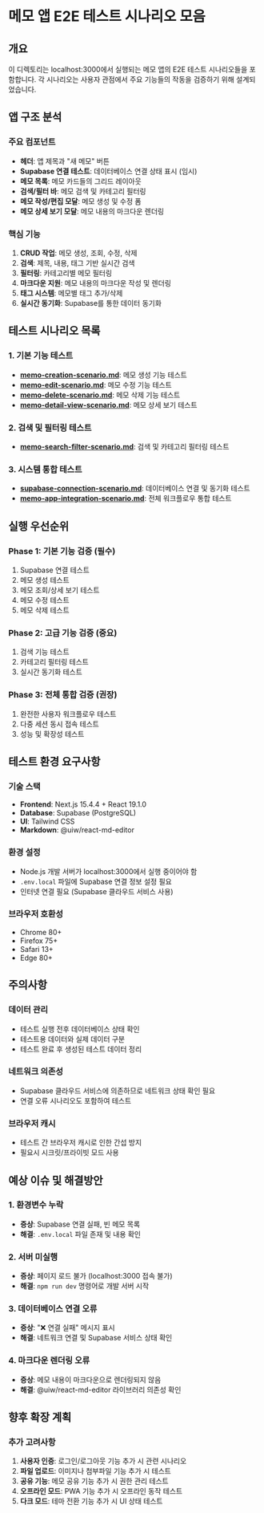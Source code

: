 # 메모 앱 E2E 테스트 시나리오 모음

## 개요

이 디렉토리는 localhost:3000에서 실행되는 메모 앱의 E2E 테스트 시나리오들을 포함합니다.
각 시나리오는 사용자 관점에서 주요 기능들의 작동을 검증하기 위해 설계되었습니다.

## 앱 구조 분석

### 주요 컴포넌트
- **헤더**: 앱 제목과 "새 메모" 버튼
- **Supabase 연결 테스트**: 데이터베이스 연결 상태 표시 (임시)
- **메모 목록**: 메모 카드들의 그리드 레이아웃
- **검색/필터 바**: 메모 검색 및 카테고리 필터링
- **메모 작성/편집 모달**: 메모 생성 및 수정 폼
- **메모 상세 보기 모달**: 메모 내용의 마크다운 렌더링

### 핵심 기능
1. **CRUD 작업**: 메모 생성, 조회, 수정, 삭제
2. **검색**: 제목, 내용, 태그 기반 실시간 검색
3. **필터링**: 카테고리별 메모 필터링
4. **마크다운 지원**: 메모 내용의 마크다운 작성 및 렌더링
5. **태그 시스템**: 메모별 태그 추가/삭제
6. **실시간 동기화**: Supabase를 통한 데이터 동기화

## 테스트 시나리오 목록

### 1. 기본 기능 테스트
- **[memo-creation-scenario.md](./memo-creation-scenario.md)**: 메모 생성 기능 테스트
- **[memo-edit-scenario.md](./memo-edit-scenario.md)**: 메모 수정 기능 테스트  
- **[memo-delete-scenario.md](./memo-delete-scenario.md)**: 메모 삭제 기능 테스트
- **[memo-detail-view-scenario.md](./memo-detail-view-scenario.md)**: 메모 상세 보기 테스트

### 2. 검색 및 필터링 테스트
- **[memo-search-filter-scenario.md](./memo-search-filter-scenario.md)**: 검색 및 카테고리 필터링 테스트

### 3. 시스템 통합 테스트
- **[supabase-connection-scenario.md](./supabase-connection-scenario.md)**: 데이터베이스 연결 및 동기화 테스트
- **[memo-app-integration-scenario.md](./memo-app-integration-scenario.md)**: 전체 워크플로우 통합 테스트

## 실행 우선순위

### Phase 1: 기본 기능 검증 (필수)
1. Supabase 연결 테스트
2. 메모 생성 테스트  
3. 메모 조회/상세 보기 테스트
4. 메모 수정 테스트
5. 메모 삭제 테스트

### Phase 2: 고급 기능 검증 (중요)
1. 검색 기능 테스트
2. 카테고리 필터링 테스트
3. 실시간 동기화 테스트

### Phase 3: 전체 통합 검증 (권장)
1. 완전한 사용자 워크플로우 테스트
2. 다중 세션 동시 접속 테스트
3. 성능 및 확장성 테스트

## 테스트 환경 요구사항

### 기술 스택
- **Frontend**: Next.js 15.4.4 + React 19.1.0
- **Database**: Supabase (PostgreSQL)
- **UI**: Tailwind CSS
- **Markdown**: @uiw/react-md-editor

### 환경 설정
- Node.js 개발 서버가 localhost:3000에서 실행 중이어야 함
- `.env.local` 파일에 Supabase 연결 정보 설정 필요
- 인터넷 연결 필요 (Supabase 클라우드 서비스 사용)

### 브라우저 호환성
- Chrome 80+
- Firefox 75+  
- Safari 13+
- Edge 80+

## 주의사항

### 데이터 관리
- 테스트 실행 전후 데이터베이스 상태 확인
- 테스트용 데이터와 실제 데이터 구분
- 테스트 완료 후 생성된 테스트 데이터 정리

### 네트워크 의존성
- Supabase 클라우드 서비스에 의존하므로 네트워크 상태 확인 필요
- 연결 오류 시나리오도 포함하여 테스트

### 브라우저 캐시
- 테스트 간 브라우저 캐시로 인한 간섭 방지
- 필요시 시크릿/프라이빗 모드 사용

## 예상 이슈 및 해결방안

### 1. 환경변수 누락
- **증상**: Supabase 연결 실패, 빈 메모 목록
- **해결**: `.env.local` 파일 존재 및 내용 확인

### 2. 서버 미실행
- **증상**: 페이지 로드 불가 (localhost:3000 접속 불가)
- **해결**: `npm run dev` 명령어로 개발 서버 시작

### 3. 데이터베이스 연결 오류
- **증상**: "❌ 연결 실패" 메시지 표시
- **해결**: 네트워크 연결 및 Supabase 서비스 상태 확인

### 4. 마크다운 렌더링 오류
- **증상**: 메모 내용이 마크다운으로 렌더링되지 않음
- **해결**: @uiw/react-md-editor 라이브러리 의존성 확인

## 향후 확장 계획

### 추가 고려사항
1. **사용자 인증**: 로그인/로그아웃 기능 추가 시 관련 시나리오
2. **파일 업로드**: 이미지나 첨부파일 기능 추가 시 테스트
3. **공유 기능**: 메모 공유 기능 추가 시 권한 관리 테스트
4. **오프라인 모드**: PWA 기능 추가 시 오프라인 동작 테스트
5. **다크 모드**: 테마 전환 기능 추가 시 UI 상태 테스트